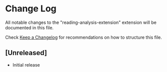 # Change Log

All notable changes to the "reading-analysis-extension" extension will be documented in this file.

Check [Keep a Changelog](http://keepachangelog.com/) for recommendations on how to structure this file.

## [Unreleased]

- Initial release